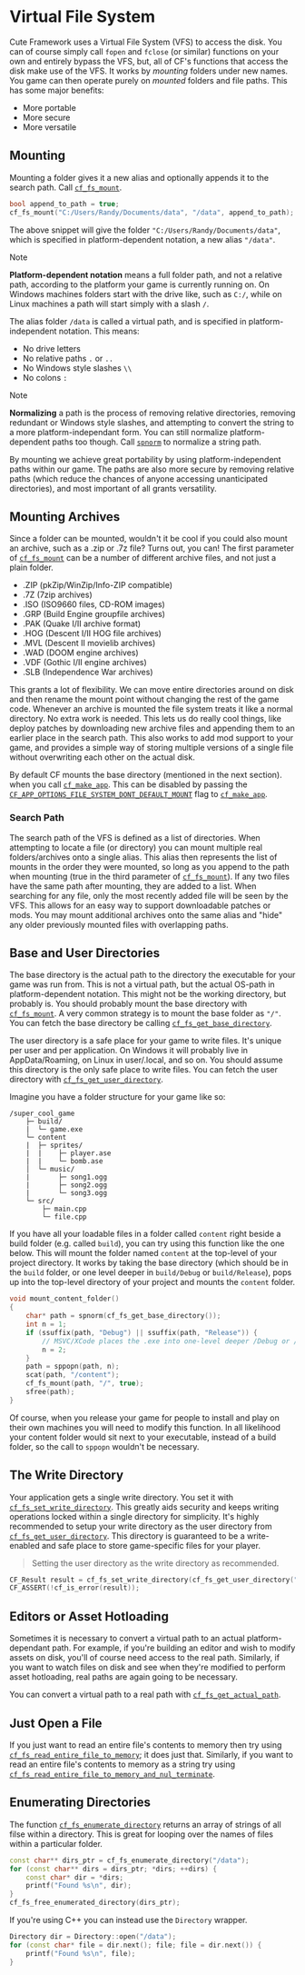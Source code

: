 # Virtual File System

Cute Framework uses a Virtual File System (VFS) to access the disk. You can of course simply call `fopen` and `fclose` (or similar) functions on your own and entirely bypass the VFS, but, all of CF's functions that access the disk make use of the VFS. It works by _mounting_ folders under new names. You game can then operate purely on _mounted_ folders and file paths. This has some major benefits:

- More portable
- More secure
- More versatile

## Mounting

Mounting a folder gives it a new alias and optionally appends it to the search path. Call [`cf_fs_mount`](../file/cf_fs_mount.md).

```cpp
bool append_to_path = true;
cf_fs_mount("C:/Users/Randy/Documents/data", "/data", append_to_path);
```

The above snippet will give the folder `"C:/Users/Randy/Documents/data"`, which is specified in platform-dependent notation, a new alias `"/data"`.

> [!NOTE]
> **Platform-dependent notation** means a full folder path, and not a relative path, according to the platform your game is currently running on. On Windows machines folders start with the drive like, such as `C:/`, while on Linux machines a path will start simply with a slash `/`.

 The alias folder `/data` is called a virtual path, and is specified in platform-independent notation. This means:

- No drive letters
- No relative paths `.` or `..`
- No Windows style slashes `\\`
- No colons `:`

> [!NOTE]
> **Normalizing** a path is the process of removing relative directories, removing redundant or Windows style slashes, and attempting to convert the string to a more platform-independant form. You can still normalize platform-dependent paths too though. Call [`spnorm`](../path/spnorm.md) to normalize a string path.

By mounting we achieve great portability by using platform-independent paths within our game. The paths are also more secure by removing relative paths (which reduce the chances of anyone accessing unanticipated directories), and most important of all grants versatility.

## Mounting Archives

Since a folder can be mounted, wouldn't it be cool if you could also mount an archive, such as a .zip or .7z file? Turns out, you can! The first parameter of [`cf_fs_mount`](../file/cf_fs_mount.md) can be a number of different archive files, and not just a plain folder.

- .ZIP (pkZip/WinZip/Info-ZIP compatible)
- .7Z  (7zip archives)
- .ISO (ISO9660 files, CD-ROM images)
- .GRP (Build Engine groupfile archives)
- .PAK (Quake I/II archive format)
- .HOG (Descent I/II HOG file archives)
- .MVL (Descent II movielib archives)
- .WAD (DOOM engine archives)
- .VDF (Gothic I/II engine archives)
- .SLB (Independence War archives)

This grants a lot of flexibility. We can move entire directories around on disk and then rename the mount point without changing the rest of the game code. Whenever an archive is mounted the file system treats it like a normal directory. No extra work is needed. This lets us do really cool things, like deploy patches by downloading new archive files and appending them to an earlier place in the search path. This also works to add mod support to your game, and provides a simple way of storing multiple versions of a single file without overwriting each other on the actual disk.

By default CF mounts the base directory (mentioned in the next section). when you call [`cf_make_app`](../app/cf_make_app.md). This can be disabled by passing the [`CF_APP_OPTIONS_FILE_SYSTEM_DONT_DEFAULT_MOUNT`](../app/cf_appoptionflagbits.md) flag to [`cf_make_app`](../app/cf_make_app.md).

### Search Path

The search path of the VFS is defined as a list of directories. When attempting to locate a file (or directory) you can mount multiple real folders/archives onto a single alias. This alias then represents the list of mounts in the order they were mounted, so long as you append to the path when mounting (true in the third parameter of [`cf_fs_mount`](../file/cf_fs_mount.md)). If any two files have the same path after mounting, they are added to a list. When searching for any file, only the most recently added file will be seen by the VFS. This allows for an easy way to support downloadable patches or mods. You may mount additional archives onto the same alias and "hide" any older previously mounted files with overlapping paths.

## Base and User Directories

The base directory is the actual path to the directory the executable for your game was run from. This is not a virtual path, but the actual OS-path in platform-dependent notation. This might not be the working directory, but probably is. You should probably mount the base directory with [`cf_fs_mount`](../file/cf_fs_mount.md). A very common strategy is to mount the base folder as `"/"`. You can fetch the base directory be calling [`cf_fs_get_base_directory`](../file/cf_fs_get_base_directory.md).

The user directory is a safe place for your game to write files. It's unique per user and per application. On Windows it will probably live in AppData/Roaming, on Linux in user/.local, and so on. You should assume this directory is the only safe place to write files. You can fetch the user directory with [`cf_fs_get_user_directory`](../file/cf_fs_get_user_directory.md).

Imagine you have a folder structure for your game like so:

```
/super_cool_game
    ├─ build/
    |  └─ game.exe
    └─ content
    |  ├─ sprites/
    |  |    ├─ player.ase
    |  |    └─ bomb.ase
    │  └─ music/
    |       ├─ song1.ogg
    |       ├─ song2.ogg
    |       └─ song3.ogg
    └─ src/
        ├─ main.cpp
        └─ file.cpp
```

If you have all your loadable files in a folder called `content` right beside a build folder (e.g. called `build`), you can try using this function like the one below. This will mount the folder named `content` at the top-level of your project directory. It works by taking the base directory (which should be in the `build` folder, or one level deeper in `build/Debug` or `build/Release`), pops up into the top-level directory of your project and mounts the `content` folder.

```cpp
void mount_content_folder()
{
	char* path = spnorm(cf_fs_get_base_directory());
	int n = 1;
	if (ssuffix(path, "Debug") || ssuffix(path, "Release")) {
		// MSVC/XCode places the .exe into one-level deeper /Debug or /Release folders.
		n = 2;
	}
	path = sppopn(path, n);
	scat(path, "/content");
	cf_fs_mount(path, "/", true);
	sfree(path);
}
```

Of course, when you release your game for people to install and play on their own machines you will need to modify this function. In all likelihood your content folder would sit next to your executable, instead of a build folder, so the call to `sppopn` wouldn't be necessary.

## The Write Directory

Your application gets a single write directory. You set it with [`cf_fs_set_write_directory`](../file/cf_fs_set_write_directory.md). This greatly aids security and keeps writing operations locked within a single directory for simplicity. It's highly recommended to setup your write directory as the user directory from [`cf_fs_get_user_directory`](../file/cf_fs_get_user_directory.md). This directory is guaranteed to be a write-enabled and safe place to store game-specific files for your player.

> Setting the user directory as the write directory as recommended.

```cpp
CF_Result result = cf_fs_set_write_directory(cf_fs_get_user_directory("cool-game-studio", "awesome-game"));
CF_ASSERT(!cf_is_error(result));
```

## Editors or Asset Hotloading

Sometimes it is necessary to convert a virtual path to an actual platform-dependant path. For example, if you're building an editor and wish to modify assets on disk, you'll of course need access to the real path. Similarly, if you want to watch files on disk and see when they're modified to perform asset hotloading, real paths are again going to be necessary.

You can convert a virtual path to a real path with [`cf_fs_get_actual_path`](../file/cf_fs_get_actual_path.md).

## Just Open a File

If you just want to read an entire file's contents to memory then try using [`cf_fs_read_entire_file_to_memory`](../file/cf_fs_read_entire_file_to_memory.md); it does just that. Similarly, if you want to read an entire file's contents to memory as a string try using [`cf_fs_read_entire_file_to_memory_and_nul_terminate`](../file/cf_fs_read_entire_file_to_memory_and_nul_terminate.md).

## Enumerating Directories

The function [`cf_fs_enumerate_directory`](../file/cf_fs_enumerate_directory.md) returns an array of strings of all filse within a directory. This is great for looping over the names of files within a particular folder.

```cpp
const char** dirs_ptr = cf_fs_enumerate_directory("/data");
for (const char** dirs = dirs_ptr; *dirs; ++dirs) {
	const char* dir = *dirs;
	printf("Found %s\n", dir);
}
cf_fs_free_enumerated_directory(dirs_ptr);
```

If you're using C++ you can instead use the `Directory` wrapper.

```cpp
Directory dir = Directory::open("/data");
for (const char* file = dir.next(); file; file = dir.next()) {
	printf("Found %s\n", file);
}
```

